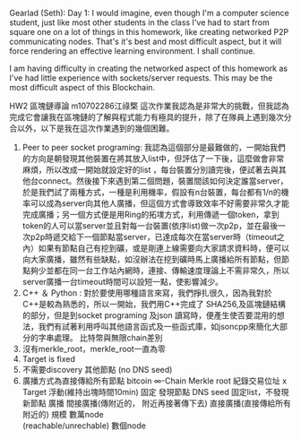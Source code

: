Gearlad (Seth):
Day 1: I would imagine, even though I'm a computer science student, just like most other students in the class I've had to start from square one on a lot of things in this homework, like creating networked P2P communicating nodes. That's it's best and most difficult aspect, but it will force rendering an effective learning environment. I shall continue.

I am having difficulty in creating the networked aspect of this homework as I've had little experience with sockets/server requests. This may be the most difficult aspect of this Blockchain.


HW2 區塊鏈導論 m10702286江祿檠
這次作業我認為是非常大的挑戰，但我認為完成它會讓我在區塊鏈的了解與程式能力有極具的提升，除了在隊員上遇到幾次分合以外，以下是我在這次作業遇到的幾個困難。
1.	Peer to peer socket programing:
我認為這個部分是最難做的，一開始我們的方向是朝發現其他裝置在將其放入list中，但評估了一下後，這麼做會非常麻煩，所以改成一開始就設定好的list ，每台裝置分別讀完後，便試著去與其他台connect。然後接下來遇到第二個問題，裝置間該如何決定誰當server，於是我們試了兩種方式，一種是利用機率，假設有n台裝置，每台都有1/n的機率可以成為server向其他人廣播，但這個方式會導致效率不好需要非常久才能完成廣播；另一個方式便是用Ring的拓墣方式，利用傳遞一個token，拿到token的人可以當server並且對每一台裝置(依序list)做一次p2p，並在最後一次p2p時遞交給下一個節點當server，已達成每次在當server時（timeout之內）如果有節點自己有挖到礦，或是剛連上線需要向大家請求資料時，便可以向大家廣播，雖然有些缺點，如沒辦法在挖到礦時馬上廣播給所有節點，但節點夠少並都在同一台工作站內網時，連接、傳輸速度理論上不需非常久，所以server廣播一台timeout時間可以設短一點，使影響減少。
2.	C++ ＆ Python : 
對於要使用哪種語言來寫，我們掙扎很久，因為我對於C++是較為熟悉的，所以一開始，我們用C++完成了 SHA256,及區塊鏈結構的部分，但是到socket programing 及json 讀寫時，便產生使否要混用的想法，我們有試著利用呼叫其他語言函式及一些函式庫，如jsoncpp來簡化大部分的字串處理。
比特幣與無限chain差別
1.	沒有merkle_root，merkle_root一直為零
2.	Target is fixed
3.	不需要discovery 其他節點 (no DNS seed)
4.	廣播方式為直接傳給所有節點
            bitcoin	               ∞-Chain
Merkle root	紀錄交易位址	            x
Target	    浮動(維持出塊時間10min)	  固定
發現節點     DNS seed	               固定list，不發現新節點
廣播	       間接廣播(傳附近的，
            附近再接著傳下去)	        直接廣播(直接傳給所有附近的)
規模	      數萬node         
           (reachable/unrechable)   數個node
